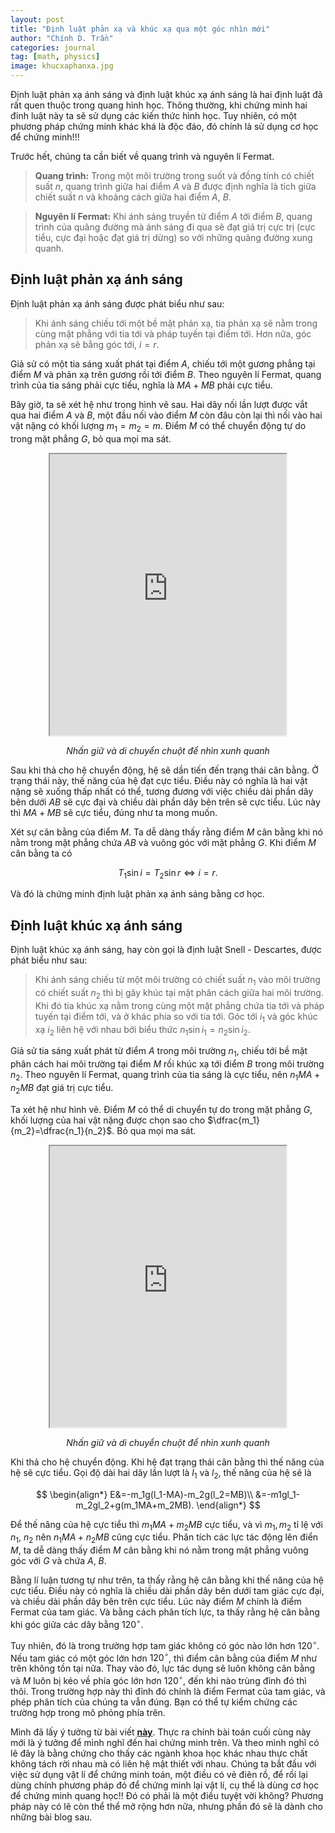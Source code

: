 ```yaml
---
layout: post
title: "Định luật phản xạ và khúc xạ qua một góc nhìn mới"
author: "Chính D. Trần"
categories: journal
tag: [math, physics]
image: khucxaphanxa.jpg
---
```


Định luật phản xạ ánh sáng và định luật khúc xạ ánh sáng là hai định luật đã rất quen thuộc trong quang hình học. Thông thường, khi chứng minh hai đinh luật này ta sẽ sử dụng các kiến thức hình học. Tuy nhiên, có một phương pháp chứng minh khác khá là độc đáo, đó chính là sử dụng cơ học để chứng minh!!!

Trước hết, chúng ta cần biết về quang trình và nguyên lí Fermat.

> **Quang trình:** Trong một môi trường trong suốt và đồng tính có chiết suất $n$, quang trình giữa hai điểm $A$ và $B$ được định nghĩa là tích giữa chiết suất $n$ và khoảng cách giữa hai điểm $A$, $B$.

> **Nguyên lí Fermat:** Khi ánh sáng truyền từ điểm $A$ tới điểm $B$, quang trình của quãng đường mà ánh sáng đi qua sẽ đạt giá trị cực trị (cực tiểu, cực đại hoặc đạt giá trị dừng) so với những quãng đường xung quanh.

## Định luật phản xạ ánh sáng

Định luật phản xạ ánh sáng được phát biểu như sau:

> Khi ánh sáng chiếu tới một bề mặt phản xạ, tia phản xạ sẽ nằm trong cùng mặt phẳng với tia tới và pháp tuyến tại điểm tới. Hơn nữa, góc phản xạ sẽ bằng góc tới, $i=r$.

Giả sử có một tia sáng xuất phát tại điểm $A$, chiếu tới một gương phẳng tại điểm $M$ và phản xạ trên gương rồi tới điểm $B$. Theo nguyên lí Fermat, quang trình của tia sáng phải cực tiểu, nghĩa là $MA+MB$ phải cực tiểu.

Bây giờ, ta sẽ xét hệ như trong hình vẽ sau. Hai dây nối lần lượt được vắt qua hai điểm $A$ và $B$, một đầu nối vào điểm $M$ còn đâu còn lại thì nối vào hai vật nặng có khối lượng $m_1=m_2=m$. Điểm $M$ có thể chuyển động tự do trong mặt phẳng $G$, bỏ qua mọi ma sát.

<center>
<iframe src="https://openprocessing.org/sketch/1467019/embed/" width="75%" height="450"></iframe>
<p><em>Nhấn giữ và di chuyển chuột để nhìn xunh quanh</em></p>
</center>

Sau khi thả cho hệ chuyển động, hệ sẽ dần tiến đến trạng thái cân bằng. Ở trạng thái này, thế năng của hệ đạt cực tiểu. Điều này có nghĩa là hai vật nặng sẽ xuống thấp nhất có thể, tương đương với việc chiều dài phần dây bên dưới $AB$ sẽ cực đại và chiều dài phần dây bên trên sẽ cực tiểu. Lúc này thì $MA+MB$ sẽ cực tiểu, đúng như ta mong muốn.

<center>
<script type="text/tikz">
    

\tikzset{every picture/.style={line width=0.75pt}} %set default line width to 0.75pt        

\begin{tikzpicture}[x=0.75pt,y=0.75pt,yscale=-1,xscale=1]
%uncomment if require: \path (0,500); %set diagram left start at 0, and has height of 500

%Straight Lines [id:da9113020489637684] 
\draw    (225.4,270.41) -- (510.13,270.41) ;
%Shape: Ellipse [id:dp3392702706151973] 
\draw  [fill={rgb, 255:red, 0; green, 0; blue, 0 }  ,fill opacity=1 ] (363.41,270.02) .. controls (363.41,266.82) and (366.01,264.23) .. (369.21,264.23) .. controls (372.4,264.23) and (375,266.82) .. (375,270.02) .. controls (375,273.22) and (372.4,275.81) .. (369.21,275.81) .. controls (366.01,275.81) and (363.41,273.22) .. (363.41,270.02) -- cycle ;
%Shape: Ellipse [id:dp8286278282885116] 
\draw  [fill={rgb, 255:red, 0; green, 0; blue, 0 }  ,fill opacity=1 ] (222.1,163.46) .. controls (222.1,160.26) and (224.69,157.67) .. (227.89,157.67) .. controls (231.09,157.67) and (233.68,160.26) .. (233.68,163.46) .. controls (233.68,166.66) and (231.09,169.25) .. (227.89,169.25) .. controls (224.69,169.25) and (222.1,166.66) .. (222.1,163.46) -- cycle ;
%Shape: Ellipse [id:dp04922743192991841] 
\draw  [fill={rgb, 255:red, 0; green, 0; blue, 0 }  ,fill opacity=1 ] (458.4,129.48) .. controls (458.4,126.28) and (460.99,123.69) .. (464.19,123.69) .. controls (467.39,123.69) and (469.98,126.28) .. (469.98,129.48) .. controls (469.98,132.68) and (467.39,135.27) .. (464.19,135.27) .. controls (460.99,135.27) and (458.4,132.68) .. (458.4,129.48) -- cycle ;
%Straight Lines [id:da30985383230321517] 
\draw    (227.89,163.46) -- (369.21,270.02) ;
%Straight Lines [id:da961743527018762] 
\draw    (464.19,129.48) -- (369.21,270.02) ;
%Straight Lines [id:da7326945722218143] 
\draw  [dash pattern={on 4.5pt off 4.5pt}]  (369.21,169.38) -- (369.21,270.02) ;
%Straight Lines [id:da4481609532364128] 
\draw    (369.21,270.02) -- (283.65,205.4) ;
\draw [shift={(282.05,204.2)}, rotate = 37.06] [color={rgb, 255:red, 0; green, 0; blue, 0 }  ][line width=0.75]    (10.93,-4.9) .. controls (6.95,-2.3) and (3.31,-0.67) .. (0,0) .. controls (3.31,0.67) and (6.95,2.3) .. (10.93,4.9)   ;
%Straight Lines [id:da15300882968619978] 
\draw    (369.21,270.02) -- (420.73,193.6) ;
\draw [shift={(421.84,191.94)}, rotate = 123.99] [color={rgb, 255:red, 0; green, 0; blue, 0 }  ][line width=0.75]    (10.93,-4.9) .. controls (6.95,-2.3) and (3.31,-0.67) .. (0,0) .. controls (3.31,0.67) and (6.95,2.3) .. (10.93,4.9)   ;

% Text Node
\draw (353.5,283.6) node [anchor=north west][inner sep=0.75pt]  [font=\Large]  {$M$};
% Text Node
\draw (216.62,126.52) node [anchor=north west][inner sep=0.75pt]  [font=\Large]  {$A$};
% Text Node
\draw (456.14,92.46) node [anchor=north west][inner sep=0.75pt]  [font=\Large]  {$B$};
% Text Node
\draw (347.37,220.76) node [anchor=north west][inner sep=0.75pt]  [font=\Large]  {$i$};
% Text Node
\draw (377.22,215.49) node [anchor=north west][inner sep=0.75pt]  [font=\Large]  {$r$};
% Text Node
\draw (280.62,168.52) node [anchor=north west][inner sep=0.75pt]  [font=\Large]  {$\vec T_{1}$};
% Text Node
\draw (395.72,153.88) node [anchor=north west][inner sep=0.75pt]  [font=\Large]  {$\vec T_{2}$};


\end{tikzpicture}

</script>
</center>

Xét sự cân bằng của điểm $M$. Ta dễ dàng thấy rằng điểm $M$ cân bằng khi nó nằm trong mặt phẳng chứa $AB$ và vuông góc với mặt phẳng $G$. Khi điểm $M$ cân bằng ta có

$$
    T_1\sin i=T_2\sin r\Leftrightarrow i=r.
$$

Và đó là chứng minh định luật phản xạ ánh sáng bằng cơ học.

## Định luật khúc xạ ánh sáng

Định luật khúc xạ ánh sáng, hay còn gọi là định luật Snell - Descartes, được phát biểu như sau:

> Khi ánh sáng chiếu từ một môi trường có chiết suất $n_1$ vào môi trường có chiết suất $n_2$ thì bị gãy khúc tại mặt phân cách giữa hai môi trường. Khi đó tia khúc xạ nằm trong cùng một mặt phẳng chứa tia tới và pháp tuyến tại điểm tới, và ở khác phía so với tia tới. Góc tới $i_1$ và góc khúc xạ $i_2$ liên hệ với nhau bởi biểu thức $n_1\sin i_1=n_2 \sin i_2$.

Giả sử tia sáng xuất phát từ điểm $A$ trong môi trường $n_1$, chiếu tới bề mặt phân cách hai môi trường tại điểm $M$ rồi khúc xạ tới điểm $B$ trong môi trường $n_2$. Theo nguyên lí Fermat, quang trình của tia sáng là cực tiểu, nên $n_1MA+n_2MB$ đạt giá trị cực tiểu.

Ta xét hệ như hình vẽ. Điểm $M$ có thể di chuyển tự do trong mặt phẳng $G$, khối lượng của hai vật nặng được chọn sao cho $\dfrac{m_1}{m_2}=\dfrac{n_1}{n_2}$. Bỏ qua mọi ma sát.

<center>
<iframe src="https://openprocessing.org/sketch/1464776/embed/" width="75%" height="450"></iframe>
<p><em>Nhấn giữ và di chuyển chuột để nhìn xunh quanh</em></p>
</center>

Khi thả cho hệ chuyển động. Khi hệ đạt trạng thái cân bằng thì thế năng của hệ sẽ cực tiểu. Gọi độ dài hai dây lần lượt là $l_1$ và $l_2$, thế năng của hệ sẽ là

$$
\begin{align*}
    E&=-m_1g(l_1-MA)-m_2g(l_2=MB)\\
    &=-m1gl_1-m_2gl_2+g(m_1MA+m_2MB).
\end{align*}
$$

Để thế năng của hệ cực tiểu thì $m_1MA+m_2MB$ cực tiểu, và vì $m_1, m_2$ tỉ lệ với $n_1$, $n_2$ nên $n_1MA+n_2MB$ cũng cực tiểu. Phân tích các lực tác động lên điển $M$, ta dễ dàng thấy điểm $M$ cân bằng khi nó nằm trong mặt phẳng vuông góc với $G$ và chứa $A$, $B$. 

<center>
    <script type="text/tikz">
        

\tikzset{every picture/.style={line width=0.75pt}} %set default line width to 0.75pt        

\begin{tikzpicture}[x=0.75pt,y=0.75pt,yscale=-1,xscale=1]
%uncomment if require: \path (0,300); %set diagram left start at 0, and has height of 300

%Straight Lines [id:da01705092840319078] 
\draw    (150,130.89) -- (410.69,130.89) ;
%Shape: Ellipse [id:dp8782867643417362] 
\draw  [fill={rgb, 255:red, 0; green, 0; blue, 0 }  ,fill opacity=1 ] (348.64,263.97) .. controls (348.64,261.68) and (350.49,259.82) .. (352.79,259.82) .. controls (355.08,259.82) and (356.94,261.68) .. (356.94,263.97) .. controls (356.94,266.27) and (355.08,268.13) .. (352.79,268.13) .. controls (350.49,268.13) and (348.64,266.27) .. (348.64,263.97) -- cycle ;
%Shape: Ellipse [id:dp8284520329671505] 
\draw  [fill={rgb, 255:red, 0; green, 0; blue, 0 }  ,fill opacity=1 ] (169.88,48.98) .. controls (169.88,46.69) and (171.74,44.83) .. (174.03,44.83) .. controls (176.32,44.83) and (178.18,46.69) .. (178.18,48.98) .. controls (178.18,51.28) and (176.32,53.14) .. (174.03,53.14) .. controls (171.74,53.14) and (169.88,51.28) .. (169.88,48.98) -- cycle ;
%Shape: Ellipse [id:dp28953062941337615] 
\draw  [fill={rgb, 255:red, 0; green, 0; blue, 0 }  ,fill opacity=1 ] (286.13,130.51) .. controls (286.13,128.22) and (287.99,126.36) .. (290.28,126.36) .. controls (292.58,126.36) and (294.43,128.22) .. (294.43,130.51) .. controls (294.43,132.8) and (292.58,134.66) .. (290.28,134.66) .. controls (287.99,134.66) and (286.13,132.8) .. (286.13,130.51) -- cycle ;
%Straight Lines [id:da2943535926396412] 
\draw    (174.03,48.98) -- (290.28,130.51) ;
%Straight Lines [id:da3199188459489475] 
\draw    (290.28,130.51) -- (352.79,263.97) ;
%Straight Lines [id:da3700447351235234] 
\draw  [dash pattern={on 4.5pt off 4.5pt}]  (290.28,65.08) -- (290.28,195.95) ;
%Straight Lines [id:da25046753195703797] 
\draw    (290.28,130.51) -- (216.88,78.97) ;
\draw [shift={(215.24,77.82)}, rotate = 35.08] [color={rgb, 255:red, 0; green, 0; blue, 0 }  ][line width=0.75]    (10.93,-3.29) .. controls (6.95,-1.4) and (3.31,-0.3) .. (0,0) .. controls (3.31,0.3) and (6.95,1.4) .. (10.93,3.29)   ;
%Straight Lines [id:da20199418990035234] 
\draw    (290.28,130.51) -- (326.9,208.59) ;
\draw [shift={(327.75,210.4)}, rotate = 244.87] [color={rgb, 255:red, 0; green, 0; blue, 0 }  ][line width=0.75]    (10.93,-3.29) .. controls (6.95,-1.4) and (3.31,-0.3) .. (0,0) .. controls (3.31,0.3) and (6.95,1.4) .. (10.93,3.29)   ;

% Text Node
\draw (274.94,89.08) node [anchor=north west][inner sep=0.75pt]  [font=\Large]  {$i$};
% Text Node
\draw (293.49,165.66) node [anchor=north west][inner sep=0.75pt]  [font=\Large]  {$r$};
% Text Node
\draw (165.01,19.43) node [anchor=north west][inner sep=0.75pt]  [font=\Large]  {$A$};
% Text Node
\draw (344.81,270.48) node [anchor=north west][inner sep=0.75pt]  [font=\Large]  {$B$};
% Text Node
\draw (304.46,104.06) node [anchor=north west][inner sep=0.75pt]  [font=\Large]  {$M$};
% Text Node
\draw (218.98,44.02) node [anchor=north west][inner sep=0.75pt]  [font=\Large]  {$\vec{T_{1}}$};
% Text Node
\draw (337.12,183.2) node [anchor=north west][inner sep=0.75pt]  [font=\Large]  {$\vec{T_{2}}$};


\end{tikzpicture}

    </script>
</center>

Ta cũng có

$$
\begin{align*}
    T_1\sin i_1=T_2\sin i_2\Leftrightarrow m_1\sin i_1=m_2\sin i_2.
\end{align*}
$$

Và vì $\dfrac{m_1}{m_2}=\dfrac{n_1}{n_2}$ nên suy ra $n_1\sin i_1=n_2\sin i_2$.

Và đó là chứng minh định luật khúc xạ ánh sáng bằng cơ học.

> **Một vài nhận xét riêng:** Thiết nghĩ, đây là một cái nhìn mới, độc đáo về một vấn đề vốn đã quen thuộc. Việc sử dụng kiến thức của một lĩnh vực để giải quyết một vấn đề trong một lĩnh vực khác cùng là điều thường gặp không chỉ trong vật lí mà còn cả trong các ngành khoa học khác. Có lẽ phương pháp này còn có thể mở rộng áp dụng cho nhiều bài toán khác.

## Một bài toán khác

Điểm Fermat của một tam giác $ABC$ là điểm mà tổng khoảng cách từ điểm đó tới ba đỉnh của tam giác là nhỏ nhất.

<center>
<iframe src="https://openprocessing.org/sketch/1464898/embed/" width="75%" height="450"></iframe>
<p><em>Nhấn giữ chuột để di chuyển các đỉnh của tam giác<br> Điểm $M$ sẽ dần bị kéo về điểm Fermat của tam giác</em></p>
</center>

Ta có thể áp dụng phương pháp tương tự như ta đã làm ở các phần trên để tìm điểm Fermat của tam giác. Ta tưởng tượng đặt tam giác trong mặt phẳng nằm ngang, có ba sợi dây vắt qua ba đỉnh của tam giác, một đầu buộc lại với nhau tại điểm $M$, đầu còn lại có treo vật nặng $m$.

<center>
<script type="text/tikz">
    

\tikzset{every picture/.style={line width=0.75pt}} %set default line width to 0.75pt        

\begin{tikzpicture}[x=0.75pt,y=0.75pt,yscale=-1,xscale=1]
%uncomment if require: \path (0,343); %set diagram left start at 0, and has height of 343

%Shape: Right Triangle [id:dp7365622946674273] 
\draw   (220.99,45.18) -- (512.07,157.29) -- (245.43,157.29) -- cycle ;
%Shape: Ellipse [id:dp5385148393160983] 
\draw  [fill={rgb, 255:red, 0; green, 0; blue, 0 }  ,fill opacity=1 ] (276.25,105.06) .. controls (276.25,102.24) and (278.11,99.94) .. (280.42,99.94) .. controls (282.72,99.94) and (284.59,102.24) .. (284.59,105.06) .. controls (284.59,107.89) and (282.72,110.18) .. (280.42,110.18) .. controls (278.11,110.18) and (276.25,107.89) .. (276.25,105.06) -- cycle ;
%Shape: Ellipse [id:dp38346859927173527] 
\draw  [fill={rgb, 255:red, 0; green, 0; blue, 0 }  ,fill opacity=1 ] (507.9,157.29) .. controls (507.9,154.47) and (509.77,152.17) .. (512.07,152.17) .. controls (514.38,152.17) and (516.24,154.47) .. (516.24,157.29) .. controls (516.24,160.12) and (514.38,162.42) .. (512.07,162.42) .. controls (509.77,162.42) and (507.9,160.12) .. (507.9,157.29) -- cycle ;
%Shape: Ellipse [id:dp17189086525418018] 
\draw  [fill={rgb, 255:red, 0; green, 0; blue, 0 }  ,fill opacity=1 ] (216.82,45.18) .. controls (216.82,42.35) and (218.69,40.06) .. (220.99,40.06) .. controls (223.29,40.06) and (225.16,42.35) .. (225.16,45.18) .. controls (225.16,48.01) and (223.29,50.3) .. (220.99,50.3) .. controls (218.69,50.3) and (216.82,48.01) .. (216.82,45.18) -- cycle ;
%Shape: Ellipse [id:dp5998650341336949] 
\draw  [fill={rgb, 255:red, 0; green, 0; blue, 0 }  ,fill opacity=1 ] (241.28,157.29) .. controls (241.28,154.47) and (243.15,152.17) .. (245.45,152.17) .. controls (247.75,152.17) and (249.62,154.47) .. (249.62,157.29) .. controls (249.62,160.12) and (247.75,162.42) .. (245.45,162.42) .. controls (243.15,162.42) and (241.28,160.12) .. (241.28,157.29) -- cycle ;
%Straight Lines [id:da7247548411815863] 
\draw    (280.42,105.06) -- (245.45,157.29) ;
%Straight Lines [id:da8431075707789968] 
\draw    (220.99,45.18) -- (280.42,105.06) ;
%Straight Lines [id:da03208815101636109] 
\draw    (280.42,105.06) -- (512.07,157.29) ;
%Straight Lines [id:da9194693180750544] 
\draw    (245.45,157.29) -- (245.45,292.84) ;
%Straight Lines [id:da49082291788508736] 
\draw    (512.07,157.29) -- (512.07,241.74) ;
%Straight Lines [id:da27580906950260964] 
\draw    (220.99,45.18) -- (220.99,167.36) ;
%Shape: Can [id:dp5129928060879676] 
\draw   (233.2,167.15) -- (233.2,185.67) .. controls (233.2,187.7) and (227.72,189.35) .. (220.96,189.35) .. controls (214.19,189.35) and (208.71,187.7) .. (208.71,185.67) -- (208.71,167.15) .. controls (208.71,165.12) and (214.19,163.48) .. (220.96,163.48) .. controls (227.72,163.48) and (233.2,165.12) .. (233.2,167.15) .. controls (233.2,169.18) and (227.72,170.82) .. (220.96,170.82) .. controls (214.19,170.82) and (208.71,169.18) .. (208.71,167.15) ;
%Shape: Can [id:dp5454755627063161] 
\draw   (257.96,291.99) -- (257.96,310.51) .. controls (257.96,312.54) and (252.48,314.18) .. (245.71,314.18) .. controls (238.95,314.18) and (233.47,312.54) .. (233.47,310.51) -- (233.47,291.99) .. controls (233.47,289.96) and (238.95,288.31) .. (245.71,288.31) .. controls (252.48,288.31) and (257.96,289.96) .. (257.96,291.99) .. controls (257.96,294.01) and (252.48,295.66) .. (245.71,295.66) .. controls (238.95,295.66) and (233.47,294.01) .. (233.47,291.99) ;
%Shape: Can [id:dp5790283117642734] 
\draw   (524.99,241.53) -- (524.99,260.06) .. controls (524.99,262.09) and (519.51,263.73) .. (512.75,263.73) .. controls (505.98,263.73) and (500.5,262.09) .. (500.5,260.06) -- (500.5,241.53) .. controls (500.5,239.5) and (505.98,237.86) .. (512.75,237.86) .. controls (519.51,237.86) and (524.99,239.5) .. (524.99,241.53) .. controls (524.99,243.56) and (519.51,245.21) .. (512.75,245.21) .. controls (505.98,245.21) and (500.5,243.56) .. (500.5,241.53) ;

% Text Node
\draw (247.22,163.26) node [anchor=north west][inner sep=0.75pt]  [font=\Large]  {$A$};
% Text Node
\draw (518.06,163.26) node [anchor=north west][inner sep=0.75pt]  [font=\Large]  {$B$};
% Text Node
\draw (202.62,16.52) node [anchor=north west][inner sep=0.75pt]  [font=\Large]  {$C$};
% Text Node
\draw (285.93,77.28) node [anchor=north west][inner sep=0.75pt]  [font=\Large]  {$M$};
% Text Node
\draw (186.41,162.02) node [anchor=north west][inner sep=0.75pt]  [font=\Large]  {$m$};
% Text Node
\draw (209.99,284.22) node [anchor=north west][inner sep=0.75pt]  [font=\Large]  {$m$};
% Text Node
\draw (476.11,236.08) node [anchor=north west][inner sep=0.75pt]  [font=\Large]  {$m$};


\end{tikzpicture}

</script>
</center>

Bằng lí luận tương tự như trên, ta thấy rằng hệ cân bằng khi thế năng của hệ cực tiểu. Điều này có nghĩa là chiều dài phần dây bên dưới tam giác cực đại, và chiều dài phần dây bên trên cực tiểu. Lúc này điểm $M$ chính là điểm Fermat của tam giác. Và bằng cách phân tích lực, ta thấy rằng hệ cân bằng khi góc giữa các dây bằng $120^\circ$. 

Tuy nhiên, đó là trong trường hợp tam giác không có góc nào lớn hơn $120^\circ$. Nếu tam giác có một góc lớn hơn $120^\circ$, thì điểm cân bằng của điểm $M$ như trên không tồn tại nữa. Thay vào đó, lực tác dụng sẽ luôn không cân bằng và $M$ luôn bị kéo về phía góc lớn hơn $120^\circ$, đến khi nào trùng đỉnh đó thì thôi. Trong trường hợp này thì đỉnh đó chính là điểm Fermat của tam giác, và phép phân tích của chúng ta vẫn đúng. Bạn có thể tự kiểm chứng các trường hợp trong mô phỏng phía trên.

Mình đã lấy ý tưởng từ bài viết [**này**](https://www.facebook.com/OlympiadMathematical/posts/2801484370102126). Thực ra chính bài toán cuối cùng này mới là ý tưởng để mình nghĩ đến hai chứng minh trên. Và theo mình nghĩ có lẽ đây là bằng chứng cho thấy các ngành khoa học khác nhau thực chất không tách rời nhau mà có liên hệ mật thiết với nhau. Chúng ta bắt đầu với việc sử dụng vật lí để chứng minh toán, một điều có vẻ điên rồ, để rồi lại dùng chính phương pháp đó để chứng minh lại vật lí, cụ thể là dùng cơ học để chứng minh quang học!! Đó có phải  là một điều tuyệt vời không? Phương pháp này có lẽ còn thể thể mở rộng hơn nữa, nhưng phần đó sẽ là dành cho những bài blog sau.













 
